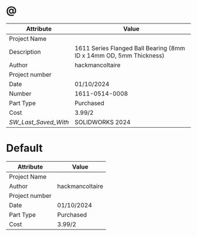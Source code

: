 # @
| Attribute | Value |
| ---  | ---     |
| Project Name |  |
| Description | 1611 Series Flanged Ball Bearing (8mm ID x 14mm OD, 5mm Thickness) |
| Author | hackmancoltaire |
| Project number |  |
| Date | 01/10/2024 |
| Number | 1611-0514-0008 |
| Part Type | Purchased |
| Cost | 3.99/2 |
| _SW_Last_Saved_With_ | SOLIDWORKS 2024 |
# Default
| Attribute | Value |
| ---  | ---     |
| Project Name |  |
| Author | hackmancoltaire |
| Project number |  |
| Date | 01/10/2024 |
| Part Type | Purchased |
| Cost | 3.99/2 |
